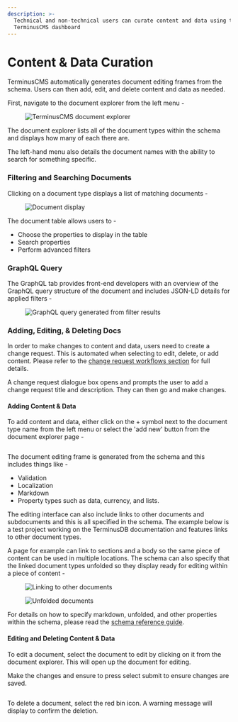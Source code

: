 ```yaml
---
description: >-
  Technical and non-technical users can curate content and data using the
  TerminusCMS dashboard
---
```


# Content & Data Curation

TerminusCMS automatically generates document editing frames from the schema. Users can then add, edit, and delete content and data as needed.

First, navigate to the document explorer from the left menu -

<figure><img src="../../.gitbook/assets/document-explorer.png" alt="TerminusCMS document explorer"><figcaption></figcaption></figure>

The document explorer lists all of the document types within the schema and displays how many of each there are.

The left-hand menu also details the document names with the ability to search for something specific.&#x20;

### Filtering and Searching Documents

Clicking on a document type displays a list of matching documents -

<figure><img src="../../.gitbook/assets/document-display.png" alt="Document display"><figcaption></figcaption></figure>

&#x20;The document table allows users to -

* Choose the properties to display in the table
* Search properties
* Perform advanced filters

### GraphQL Query

The GraphQL tab provides front-end developers with an overview of the GraphQL query structure of the document and includes JSON-LD details for applied filters -

<figure><img src="../../.gitbook/assets/document-view-graphql-query.png" alt="GraphQL query generated from filter results"><figcaption></figcaption></figure>

### Adding, Editing, & Deleting Docs

In order to make changes to content and data, users need to create a change request. This is automated when selecting to edit, delete, or add content. Please refer to the [change request workflows section](change-request-workflows.md) for full details.

A change request dialogue box opens and prompts the user to add a change request title and description. They can then go and make changes.

#### Adding Content & Data

To add content and data, either click on the + symbol next to the document type name from the left menu or select the 'add new' button from the document explorer page -

<figure><img src="../../.gitbook/assets/add-new-document.png" alt=""><figcaption></figcaption></figure>

The document editing frame is generated from the schema and this includes things like -

* Validation
* Localization
* Markdown
* Property types such as data, currency, and lists.

The editing interface can also include links to other documents and subdocuments and this is all specified in the schema. The example below is a test project working on the TerminusDB documentation and features links to other document types.&#x20;

A page for example can link to sections and a body so the same piece of content can be used in multiple locations. The schema can also specify that the linked document types unfolded so they display ready for editing within a piece of content -

<div>

<figure><img src="../../.gitbook/assets/linking-to-other-documents.png" alt="Linking to other documents"><figcaption></figcaption></figure>

 

<figure><img src="../../.gitbook/assets/unfolded-documents.png" alt="Unfolded documents "><figcaption></figcaption></figure>

</div>

For details on how to specify markdown, unfolded, and other properties within the schema, please read the [schema reference guide](../../guides/reference-guides/python-client-reference/terminusdb\_client.schema.md).

#### Editing and Deleting Content & Data

To edit a document, select the document to edit by clicking on it from the document explorer. This will open up the document for editing.

Make the changes and ensure to press select submit to ensure changes are saved.

<figure><img src="../../.gitbook/assets/edit-documents.png" alt=""><figcaption></figcaption></figure>

To delete a document, select the red bin icon. A warning message will display to confirm the deletion.
